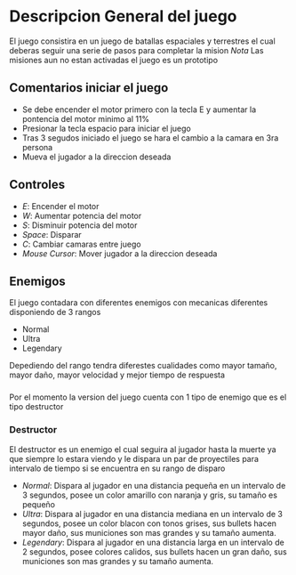# Descripcion General del juego

El juego consistira en un juego de batallas espaciales y terrestres el cual deberas seguir una serie de pasos para completar la mision
*Nota* Las misiones aun  no estan activadas el juego es un prototipo

## Comentarios iniciar el juego
- Se debe encender el motor primero con la tecla E y aumentar la pontencia del motor minimo al 11%
- Presionar la tecla espacio para iniciar el juego
- Tras 3 segudos iniciado el juego se hara el cambio a la camara en 3ra persona
- Mueva el jugador a la direccion deseada

## Controles
- *E*: Encender el motor
- *W*: Aumentar potencia del motor
- *S*: Disminuir potencia del motor
- *Space*: Disparar
- *C*: Cambiar camaras entre juego
- *Mouse Cursor*: Mover jugador a la direccion deseada

## Enemigos
El juego contadara con diferentes enemigos con mecanicas diferentes disponiendo de 3 rangos
- Normal
- Ultra
- Legendary 

Depediendo del rango tendra diferestes cualidades como mayor tamaño, mayor daño, mayor velocidad y mejor tiempo de respuesta
###

Por el momento la version del juego cuenta con 1 tipo de enemigo que es el tipo destructor

### Destructor
El destructor es un enemigo el cual seguira al jugador hasta la muerte ya que siempre lo estara viendo y le dispara un par de proyectiles para intervalo de tiempo si se encuentra en su rango de disparo

- *Normal*: Dispara al jugador en una distancia pequeña en un intervalo de 3 segundos, posee un color amarillo con naranja y gris, su tamaño es pequeño
- *Ultra*:  Dispara al jugador en una distancia mediana en un intervalo de 3 segundos, posee un color blacon con tonos grises, sus bullets hacen mayor daño, sus      municiones son mas grandes y su tamaño aumenta.
- *Legendary*: Dispara al jugador en una distancia larga en un intervalo de 2 segundos, posee colores calidos, sus bullets hacen un gran daño, sus municiones son mas grandes y su tamaño aumenta.
